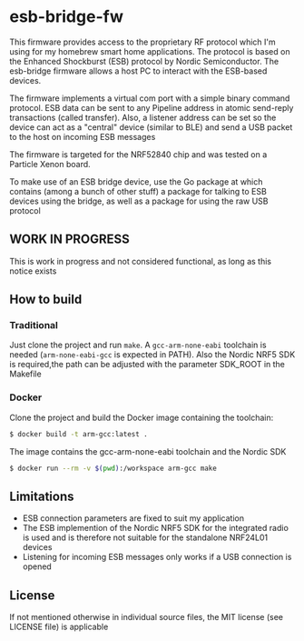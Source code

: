 # esb-bridge-fw

This firmware provides access to the proprietary RF protocol which I'm using for my homebrew smart home applications. The protocol is based on the Enhanced Shockburst (ESB) protocol by Nordic Semiconductor. The esb-bridge firmware allows a host PC to interact with the ESB-based devices.

The firmware implements a virtual com port with a simple binary command protocol. ESB data can be sent to any Pipeline address in atomic send-reply transactions (called transfer).
Also, a listener address can be set so the device can act as a "central" device (similar to BLE) and send a USB packet to the host on incoming ESB messages

The firmware is targeted for the NRF52840 chip and was tested on a Particle Xenon board.

To make use of an ESB bridge device, use the Go package at [](https://github.com/spritkopf/esb-bridge) which contains (among a bunch of other stuff) a package for talking to ESB devices using the bridge, as well as a package for using the raw USB protocol

## WORK IN PROGRESS
This is work in progress and not considered functional, as long as this notice exists

## How to build

### Traditional
Just clone the project and run `make`. A `gcc-arm-none-eabi` toolchain is needed (`arm-none-eabi-gcc` is expected in PATH). Also the Nordic NRF5 SDK is required,the path can be adjusted with the parameter SDK_ROOT in the Makefile

### Docker
Clone the project and build the Docker image containing the toolchain:
```sh
$ docker build -t arm-gcc:latest .
```
The image contains the gcc-arm-none-eabi toolchain and the Nordic SDK
```sh
$ docker run --rm -v $(pwd):/workspace arm-gcc make
```

## Limitations
* ESB connection parameters are fixed to suit my application
* The ESB implemention of the Nordic NRF5 SDK for the integrated radio is used and is therefore not suitable for the standalone NRF24L01 devices
* Listening for incoming ESB messages only works if a USB connection is opened

## License
If not mentioned otherwise in individual source files, the MIT license (see LICENSE file) is applicable
